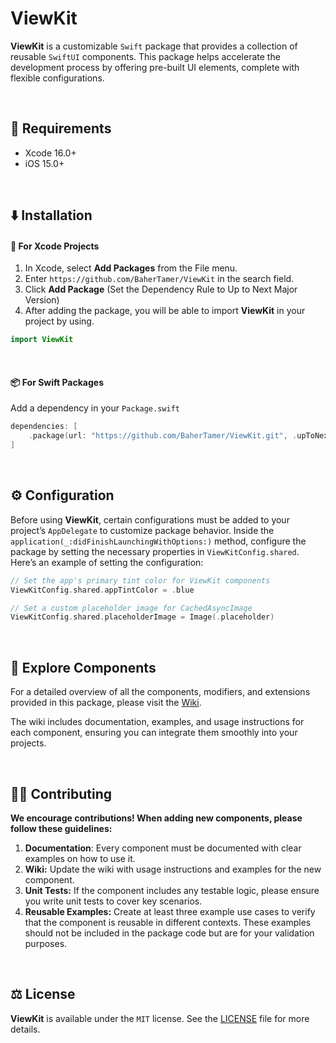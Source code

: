 # ViewKit
**ViewKit** is a customizable `Swift` package that provides a collection of reusable `SwiftUI` components. This package helps accelerate the development process by offering pre-built UI elements, complete with flexible configurations.

<br/>

## 📝 Requirements
- Xcode 16.0+
- iOS 15.0+

<br/>

## ⬇️ Installation
#### 🔨 For Xcode Projects
1. In Xcode, select **Add Packages** from the File menu.
2. Enter `https://github.com/BaherTamer/ViewKit` in the search field.
3. Click **Add Package** (Set the Dependency Rule to Up to Next Major Version)
4. After adding the package, you will be able to import **ViewKit** in your project by using.

``` swift
import ViewKit
```

<br/>

#### 📦 For Swift Packages
Add a dependency in your `Package.swift`

``` swift
dependencies: [
    .package(url: "https://github.com/BaherTamer/ViewKit.git", .upToNextMajor(from: "1.0.0"))
]
```

<br/>

## ⚙️ Configuration
Before using **ViewKit**, certain configurations must be added to your project’s `AppDelegate` to customize package behavior. Inside the `application(_:didFinishLaunchingWithOptions:)` method, configure the package by setting the necessary properties in `ViewKitConfig.shared`. Here’s an example of setting the configuration:

``` swift
// Set the app's primary tint color for ViewKit components
ViewKitConfig.shared.appTintColor = .blue

// Set a custom placeholder image for CachedAsyncImage
ViewKitConfig.shared.placeholderImage = Image(.placeholder)
```

<br/>

## 📜 Explore Components
For a detailed overview of all the components, modifiers, and extensions provided in this package, please visit the [Wiki](https://github.com/BaherTamer/ViewKit/wiki).

The wiki includes documentation, examples, and usage instructions for each component, ensuring you can integrate them smoothly into your projects.

<br/>

## 🧑‍💻 Contributing
**We encourage contributions! When adding new components, please follow these guidelines:**

1. **Documentation**: Every component must be documented with clear examples on how to use it.
2. **Wiki:** Update the wiki with usage instructions and examples for the new component.
3. **Unit Tests:** If the component includes any testable logic, please ensure you write unit tests to cover key scenarios.
4. **Reusable Examples:** Create at least three example use cases to verify that the component is reusable in different contexts. These examples should not be included in the package code but are for your validation purposes.

<br/>

## ⚖️ License
**ViewKit** is available under the `MIT` license. See the [LICENSE](LICENSE) file for more details.
